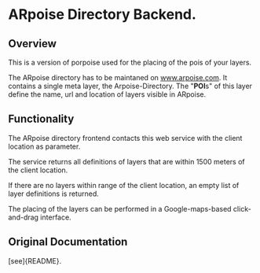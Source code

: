 # ARpoise Directory Backend.

## Overview
This is a version of porpoise used for the placing of the pois of your layers.

The ARpoise directory has to be maintaned on www.arpoise.com. It contains a single meta layer, the Arpoise-Directory.
The "**POI**s" of this layer define the name, url and location of layers visible in ARpoise.

## Functionality
The ARpoise directory frontend contacts this web service with the client location as parameter.

The service returns all definitions of layers that are within 1500 meters of the client location.

If there are no layers within range of the client location, an empty list of layer definitions is returned.

The placing of the layers can be performed in a Google-maps-based click-and-drag interface.

## Original Documentation
[see]{README}.
